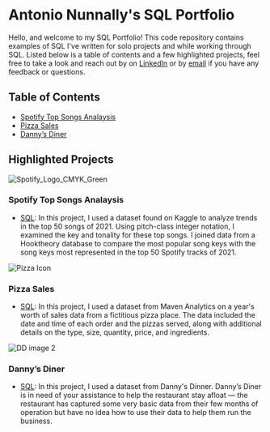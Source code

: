 # Antonio Nunnally's SQL Portfolio
Hello, and welcome to my SQL Portfolio! This code repository contains examples of SQL I've written for solo projects and while working through SQL. 
Listed below is a table of contents and a few highlighted projects, feel free to take a look and reach out by on [LinkedIn](https://www.linkedin.com/in/antonionunnally) or by [email](nunnally_a@yahoo.com) if you have any feedback or questions. 

## Table of Contents
- [Spotify Top Songs Analaysis](https://github.com/antonionunnally/SQL/tree/main/Spotify%20Analytics)
- [Pizza Sales](https://github.com/antonionunnally/SQL/tree/main/Pizza%20Sales)
- [Danny’s Diner](https://github.com/antonionunnally/SQL/tree/main/Danny's_Diner_SQL_Case_Study)

## Highlighted Projects
![Spotify_Logo_CMYK_Green](https://github.com/antonionunnally/SQL/assets/97487571/dde4a5e5-1738-4bc2-b51a-ac9cbceef88f)

### **Spotify Top Songs Analaysis** 
- [SQL](https://github.com/antonionunnally/SQL/tree/main/Spotify%20Analytics): 
In this project, I used a dataset found on Kaggle to analyze trends in the top 50 songs of 2021. Using pitch-class integer notation, I examined the key and tonality for these top songs. I joined data from a Hooktheory database to compare the most popular song keys with the song keys most represented in the top 50 Spotify tracks of 2021.


![Pizza Icon](https://github.com/antonionunnally/SQL/assets/97487571/7ecf6762-2179-4209-aa3e-f358ef3f7c91)

### **Pizza Sales** 
- [SQL](https://github.com/antonionunnally/SQL/tree/main/Pizza%20Sales): In this project, I used a dataset from Maven Analytics on a year's worth of sales data from a fictitious pizza place. The data included the date and time of each order and the pizzas served, along with additional details on the type, size, quantity, price, and ingredients.



![DD image 2](https://github.com/antonionunnally/SQL/assets/97487571/3f57870d-19e9-472a-a318-4aa48c44a0a0)

### **Danny’s Diner** 
- [SQL](https://github.com/antonionunnally/SQL/tree/main/Danny's_Diner_SQL_Case_Study): In this project, I used a dataset from Danny's Dinner. Danny’s Diner is in need of your assistance to help the restaurant stay afloat — the restaurant has captured some very basic data from their few months of operation but have no idea how to use their data to help them run the business.
